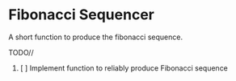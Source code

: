 Fibonacci Sequencer
====================

A short function to produce the fibonacci sequence.

TODO//
1. [ ] Implement function to reliably produce Fibonacci sequence
